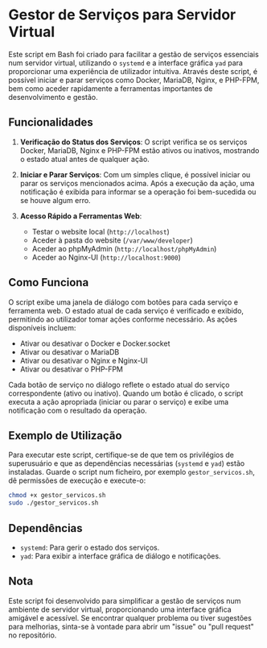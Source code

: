 # Gestor de Serviços para Servidor Virtual

Este script em Bash foi criado para facilitar a gestão de serviços essenciais num servidor virtual, utilizando o `systemd` e a interface gráfica `yad` para proporcionar uma experiência de utilizador intuitiva. Através deste script, é possível iniciar e parar serviços como Docker, MariaDB, Nginx, e PHP-FPM, bem como aceder rapidamente a ferramentas importantes de desenvolvimento e gestão.

## Funcionalidades

1. **Verificação do Status dos Serviços**: O script verifica se os serviços Docker, MariaDB, Nginx e PHP-FPM estão ativos ou inativos, mostrando o estado atual antes de qualquer ação.

2. **Iniciar e Parar Serviços**: Com um simples clique, é possível iniciar ou parar os serviços mencionados acima. Após a execução da ação, uma notificação é exibida para informar se a operação foi bem-sucedida ou se houve algum erro.

3. **Acesso Rápido a Ferramentas Web**:
    - Testar o website local (`http://localhost`)
    - Aceder à pasta do website (`/var/www/developer`)
    - Aceder ao phpMyAdmin (`http://localhost/phpMyAdmin`)
    - Aceder ao Nginx-UI (`http://localhost:9000`)

## Como Funciona

O script exibe uma janela de diálogo com botões para cada serviço e ferramenta web. O estado atual de cada serviço é verificado e exibido, permitindo ao utilizador tomar ações conforme necessário. As ações disponíveis incluem:

- Ativar ou desativar o Docker e Docker.socket
- Ativar ou desativar o MariaDB
- Ativar ou desativar o Nginx e Nginx-UI
- Ativar ou desativar o PHP-FPM

Cada botão de serviço no diálogo reflete o estado atual do serviço correspondente (ativo ou inativo). Quando um botão é clicado, o script executa a ação apropriada (iniciar ou parar o serviço) e exibe uma notificação com o resultado da operação.

## Exemplo de Utilização

Para executar este script, certifique-se de que tem os privilégios de superusuário e que as dependências necessárias (`systemd` e `yad`) estão instaladas. Guarde o script num ficheiro, por exemplo `gestor_servicos.sh`, dê permissões de execução e execute-o:

```bash
chmod +x gestor_servicos.sh
sudo ./gestor_servicos.sh
```

## Dependências

- `systemd`: Para gerir o estado dos serviços.
- `yad`: Para exibir a interface gráfica de diálogo e notificações.

## Nota

Este script foi desenvolvido para simplificar a gestão de serviços num ambiente de servidor virtual, proporcionando uma interface gráfica amigável e acessível. Se encontrar qualquer problema ou tiver sugestões para melhorias, sinta-se à vontade para abrir um "issue" ou "pull request" no repositório.
